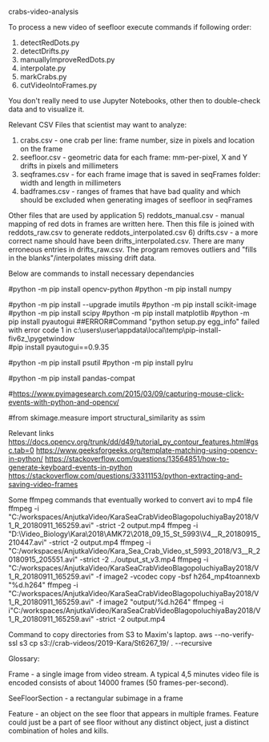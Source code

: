 crabs-video-analysis

To process a new video of seefloor execute commands if following order:
1) detectRedDots.py
2) detectDrifts.py
3) manuallyImproveRedDots.py
4) interpolate.py
5) markCrabs.py
7) cutVideoIntoFrames.py

You don't really need to use Jupyter Notebooks, other then to double-check data and to visualize it.

Relevant CSV Files that scientist may want to analyze:
1) crabs.csv - one crab per line: frame number, size in pixels and location on the frame
2) seefloor.csv - geometric data for each frame: mm-per-pixel, X and Y drifts in pixels and millimeters
3) seqframes.csv - for each frame image that is saved in seqFrames folder: width and length in millimeters
4) badframes.csv - ranges of frames that have bad quality and which should be excluded when generating images of seefloor in seqFrames

Other files that are used by application
5) reddots_manual.csv - manual mapping of red dots in frames are written here. Then this file is joined with reddots_raw.csv to generate reddots_interpolated.csv
6) drifts.csv - a more correct name should have been drifts_interpolated.csv. There are many erroneous entries in drifts_raw.csv. The program removes outliers and "fills in the blanks"/interpolates missing drift data. 


Below are commands to install necessary dependancies 

#python -m pip install opencv-python
#python -m pip install numpy

#python -m pip install --upgrade imutils
#python -m pip install scikit-image
#python -m pip install scipy
#python -m pip install matplotlib
#python -m pip install pyautogui ##ERROR#Command "python setup.py egg_info" failed with error code 1 in c:\users\user\appdata\local\temp\pip-install-fiv6z_\pygetwindow\
#pip install pyautogui==0.9.35

#python -m pip install psutil
#python -m pip install pylru

#python -m pip install pandas-compat

#https://www.pyimagesearch.com/2015/03/09/capturing-mouse-click-events-with-python-and-opencv/

#from skimage.measure import structural_similarity as ssim

Relevant links
https://docs.opencv.org/trunk/dd/d49/tutorial_py_contour_features.html#gsc.tab=0
https://www.geeksforgeeks.org/template-matching-using-opencv-in-python/
https://stackoverflow.com/questions/13564851/how-to-generate-keyboard-events-in-python
https://stackoverflow.com/questions/33311153/python-extracting-and-saving-video-frames


Some ffmpeg commands that eventually worked to convert avi to mp4 file
ffmpeg -i "C:/workspaces/AnjutkaVideo/KaraSeaCrabVideoBlagopoluchiyaBay2018/V1_R_20180911_165259.avi" -strict -2 output.mp4
ffmpeg -i "D:\Video_Biology\Kara\2018\AMK72\2018_09_15_St_5993\V4__R_20180915_210447.avi" -strict -2 output.mp4
ffmpeg -i "C:/workspaces/AnjutkaVideo/Kara_Sea_Crab_Video_st_5993_2018/V3__R_20180915_205551.avi" -strict -2 ../output_st_v3.mp4
ffmpeg -i "C:/workspaces/AnjutkaVideo/KaraSeaCrabVideoBlagopoluchiyaBay2018/V1_R_20180911_165259.avi" -f image2 -vcodec copy -bsf h264_mp4toannexb "%d.h264"
ffmpeg -i "C:/workspaces/AnjutkaVideo/KaraSeaCrabVideoBlagopoluchiyaBay2018/V1_R_20180911_165259.avi" -f image2 "output/%d.h264"
ffmpeg -i i"C:/workspaces/AnjutkaVideo/KaraSeaCrabVideoBlagopoluchiyaBay2018/V1_R_20180911_165259.avi" -strict -2 output.mp4

Command to copy directories from S3 to Maxim's laptop.
aws --no-verify-ssl s3 cp s3://crab-videos/2019-Kara/St6267_19/ . --recursive


Glossary:

Frame - a single image from video stream. A typical 4,5 minutes video file is encoded consists of about 14000 frames (50 frames-per-second). 

SeeFloorSection - a rectangular subimage in a frame

Feature - an object on the see floor that appears in multiple frames. Feature could just be a part of see floor without any distinct object, just a distinct combination of holes and kills.
 

